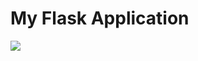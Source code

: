 # My Flask Application

<img src="https://www.pngfind.com/pngs/m/104-1044449_python-logo-clipart-drawing-flask-python-hd-png.png">